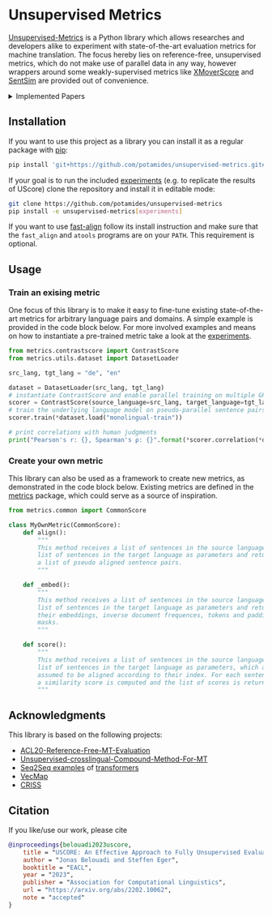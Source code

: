 # Unsupervised Metrics
[Unsupervised-Metrics](https://github.com/potamides/unsupervised-metrics) is a
Python library which allows researches and developers alike to experiment with
state-of-the-art evaluation metrics for machine translation. The focus hereby
lies on reference-free, unsupervised metrics, which do not make use of parallel
data in any way, however wrappers around some weakly-supervised metrics like
[XMoverScore](https://aclanthology.org/2020.acl-main.151) and
[SentSim](https://aclanthology.org/2021.naacl-main.252) are provided out of
convenience.

<details><summary>Implemented Papers</summary><p>

  * [UScore: An Effective Approach to Fully Unsupervised Evaluation Metrics for Machine Translation](https://arxiv.org/abs/2202.10062)
  <!-- * Self-Learning for Unsupervised Evaluation Metrics -->
  * [On the Limitations of Cross-lingual Encoders as Exposed by Reference-Free Machine Translation Evaluation](https://aclanthology.org/2020.acl-main.151)
  * [SentSim: Crosslingual Semantic Evaluation of Machine Translation](https://aclanthology.org/2021.naacl-main.252)
</p></details>

## Installation
If you want to use this project as a library you can install it as a regular
package with [pip](https://pip.pypa.io/en/stable):
```sh
pip install 'git+https://github.com/potamides/unsupervised-metrics.git#egg=metrics'
```
If your goal is to run the included [experiments](experiments) (e.g. to
replicate the results of UScore) clone the repository and install it in
editable mode:
 ```sh
 git clone https://github.com/potamides/unsupervised-metrics
 pip install -e unsupervised-metrics[experiments]
 ```
If you want to use [fast-align](https://github.com/clab/fast_align) follow its
install instruction and make sure that the `fast_align` and `atools` programs
are on your `PATH`. This requirement is optional.

## Usage

### Train an exising metric
One focus of this library is to make it easy to fine-tune existing
state-of-the-art metrics for arbitrary language pairs and domains.
A simple example is provided in the code block below. For more involved
examples and means on how to instantiate a pre-trained metric take a look at
the [experiments](experiments).

```python
from metrics.contrastscore import ContrastScore
from metrics.utils.dataset import DatasetLoader

src_lang, tgt_lang = "de", "en"

dataset = DatasetLoader(src_lang, tgt_lang)
# instantiate ContrastScore and enable parallel training on multiple GPUs
scorer = ContrastScore(source_language=src_lang, target_language=tgt_lang, parallelize=True)
# train the underlying language model on pseudo-parallel sentence pairs
scorer.train(*dataset.load("monolingual-train"))

# print correlations with human judgments
print("Pearson's r: {}, Spearman's ρ: {}".format(*scorer.correlation(*dataset.load("scored"))))
```

### Create your own metric
This library can also be used as a framework to create new metrics, as
demonstrated in the code block below. Existing metrics are defined in the
[metrics](metrics) package, which could serve as a source of inspiration.

```python
from metrics.common import CommonScore

class MyOwnMetric(CommonScore):
    def align():
        """
        This method receives a list of sentences in the source language and a
        list of sentences in the target language as parameters and returns
        a list of pseudo aligned sentence pairs.
        """

    def _embed():
        """
        This method receives a list of sentences in the source language and a
        list of sentences in the target language as parameters and returns
        their embeddings, inverse document frequences, tokens and padding
        masks.
        """

    def score():
        """
        This method receives a list of sentences in the source language and a
        list of sentences in the target language as parameters, which are
        assumed to be aligned according to their index. For each sentence pair
        a similarity score is computed and the list of scores is returned.
        """
```

## Acknowledgments
This library is based on the following projects:
* [ACL20-Reference-Free-MT-Evaluation](https://github.com/AIPHES/ACL20-Reference-Free-MT-Evaluation)
* [Unsupervised-crosslingual-Compound-Method-For-MT](https://github.com/Rain9876/Unsupervised-crosslingual-Compound-Method-For-MT)
* [Seq2Seq examples](https://github.com/huggingface/transformers/tree/v4.5.1/examples/seq2seq) of [transformers](https://github.com/huggingface/transformers)
* [VecMap](https://github.com/artetxem/vecmap)
* [CRISS](https://github.com/pytorch/fairseq/tree/master/examples/criss)

## Citation
If you like/use our work, please cite

```bibtex
@inproceedings{belouadi2023uscore,
    title = "USCORE: An Effective Approach to Fully Unsupervised Evaluation Metrics for Machine Translation",
    author = "Jonas Belouadi and Steffen Eger",
    booktitle = "EACL",
    year = "2023",
    publisher = "Association for Computational Linguistics",
    url = "https://arxiv.org/abs/2202.10062",
    note = "accepted"
}
```
